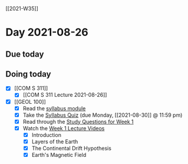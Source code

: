 [[2021-W35]]

# Day 2021-08-26

## Due today

## Doing today

- [x] [[COM S 311]]
	- [x] [[COM S 311 Lecture 2021-08-26]]
- [x] [[GEOL 100]]
	- [x]   Read the [syllabus module](https://canvas.iastate.edu/courses/82791/modules/492553 "Syllabus and resources")
	-   [x] [](https://canvas.iastate.edu/courses/71354/modules/369007 "Introduction")Take the [Syllabus Quiz](https://canvas.iastate.edu/courses/82791/quizzes/342576 "Syllabus Quiz") (due Monday, [[2021-08-30]] @ 11:59 pm)
	- [x]  Read through the [Study Questions for Week 1](https://canvas.iastate.edu/courses/82791/pages/study-questions-for-week-1 "Study Questions for Week 1")
	-  [x] Watch the [Week 1 Lecture Videos](https://canvas.iastate.edu/courses/82791/pages/week-1-lecture-videos "Week 1 Lecture Videos")
		-  [x] Introduction
		-  [x] Layers of the Earth
		-  [x] The Continental Drift Hypothesis
		-  [x] Earth's Magnetic Field